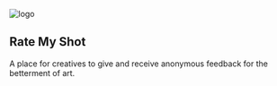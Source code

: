 ![logo](https://i.ibb.co/YPtk3TP/ratemyshot.png) 
## Rate My Shot 


A place for creatives to give and receive anonymous feedback for the betterment of art.
